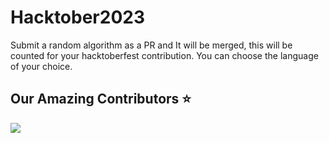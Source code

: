 # Hacktober2023

Submit a random algorithm as a PR and It will be merged, this will be counted for your hacktoberfest contribution. You can choose the language of your choice. 

## Our Amazing Contributors ⭐

<a href="https://github.com/Bharanidharan7708/Hacktober2023/graphs/contributors">
  <img src="https://contrib.rocks/image?repo=Bharanidharan7708/Hacktober2023" />
</a>